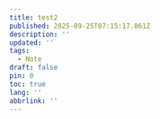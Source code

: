 ```yaml
---
title: test2
published: 2025-09-25T07:15:17.861Z
description: ''
updated: ''
tags:
  - Note
draft: false
pin: 0
toc: true
lang: ''
abbrlink: ''
---
```

